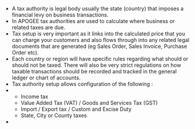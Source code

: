 - A tax authority is legal body usually the state (country) that imposes a financial levy on business transactions.
- In APOGEE tax authorities are used to calculate where business or related taxes are due.
- Tax setup is very important as it links into the calculated price that you can charge your customers and also flows through into any related legal documents that are generated (eg Sales Order, Sales Invoice, Purchase Order etc).
- Each country or region will have specific rules regarding what should or should not be taxed. There will also be very strict regulations on how taxable transactions should be recorded and tracked in the general ledger or chart of accounts.
- Tax authority setup allows configuration of the following :
- <ul><li>Income tax</li><li>Value Added Tax (VAT) / Goods and Services Tax (GST)</li><li>Import / Export tax / Custom and Excise Duty</li><li>State, City or County taxes</li></ul>
-